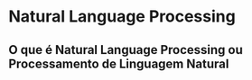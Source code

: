 #  Natural Language Processing
##  O que é  Natural Language Processing ou Processamento de Linguagem Natural

